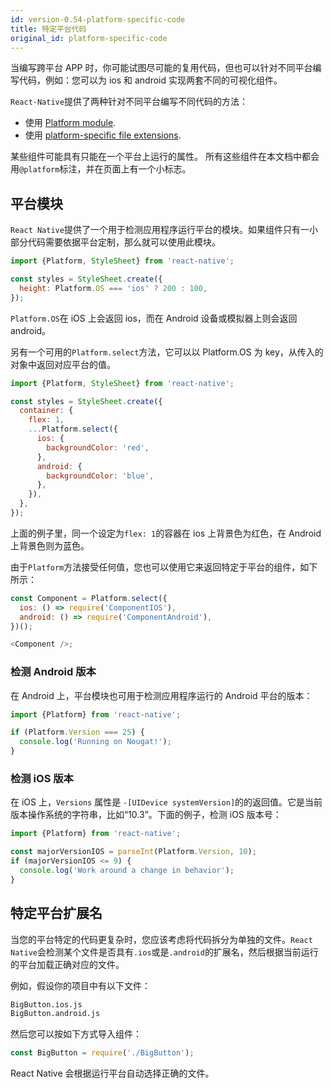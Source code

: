 ```yaml
---
id: version-0.54-platform-specific-code
title: 特定平台代码
original_id: platform-specific-code
---
```


当编写跨平台 APP 时，你可能试图尽可能的复用代码，但也可以针对不同平台编写代码，例如：您可以为 ios 和 android 实现两套不同的可视化组件。

`React-Native`提供了两种针对不同平台编写不同代码的方法：

* 使用 [Platform module](platform-specific-code.md#platform-module).
* 使用 [platform-specific file extensions](platform-specific-code.md#platform-specific-extensions).

某些组件可能具有只能在一个平台上运行的属性。 所有这些组件在本文档中都会用`@platform`标注，并在页面上有一个小标志。

## 平台模块

`React Native`提供了一个用于检测应用程序运行平台的模块。如果组件只有一小部分代码需要依据平台定制，那么就可以使用此模块。

```javascript
import {Platform, StyleSheet} from 'react-native';

const styles = StyleSheet.create({
  height: Platform.OS === 'ios' ? 200 : 100,
});
```

`Platform.OS`在 iOS 上会返回 ios，而在 Android 设备或模拟器上则会返回 android。

另有一个可用的`Platform.select`方法，它可以以 Platform.OS 为 key，从传入的对象中返回对应平台的值。

```javascript
import {Platform, StyleSheet} from 'react-native';

const styles = StyleSheet.create({
  container: {
    flex: 1,
    ...Platform.select({
      ios: {
        backgroundColor: 'red',
      },
      android: {
        backgroundColor: 'blue',
      },
    }),
  },
});
```

上面的例子里，同一个设定为`flex: 1`的容器在 ios 上背景色为红色，在 Android 上背景色则为蓝色。

由于`Platform`方法接受任何值，您也可以使用它来返回特定于平台的组件，如下所示：

```javascript
const Component = Platform.select({
  ios: () => require('ComponentIOS'),
  android: () => require('ComponentAndroid'),
})();

<Component />;
```

### 检测 Android 版本

在 Android 上，平台模块也可用于检测应用程序运行的 Android 平台的版本：

```javascript
import {Platform} from 'react-native';

if (Platform.Version === 25) {
  console.log('Running on Nougat!');
}
```

### 检测 iOS 版本

在 iOS 上，`Versions` 属性是 `-[UIDevice systemVersion]`的的返回值。它是当前版本操作系统的字符串，比如“10.3”。下面的例子，检测 iOS 版本号：

```javascript
import {Platform} from 'react-native';

const majorVersionIOS = parseInt(Platform.Version, 10);
if (majorVersionIOS <= 9) {
  console.log('Work around a change in behavior');
}
```

## 特定平台扩展名

当您的平台特定的代码更复杂时，您应该考虑将代码拆分为单独的文件。`React Native`会检测某个文件是否具有`.ios`或是`.android`的扩展名，然后根据当前运行的平台加载正确对应的文件。

例如，假设你的项目中有以下文件：

```sh
BigButton.ios.js
BigButton.android.js
```

然后您可以按如下方式导入组件：

```javascript
const BigButton = require('./BigButton');
```

React Native 会根据运行平台自动选择正确的文件。
